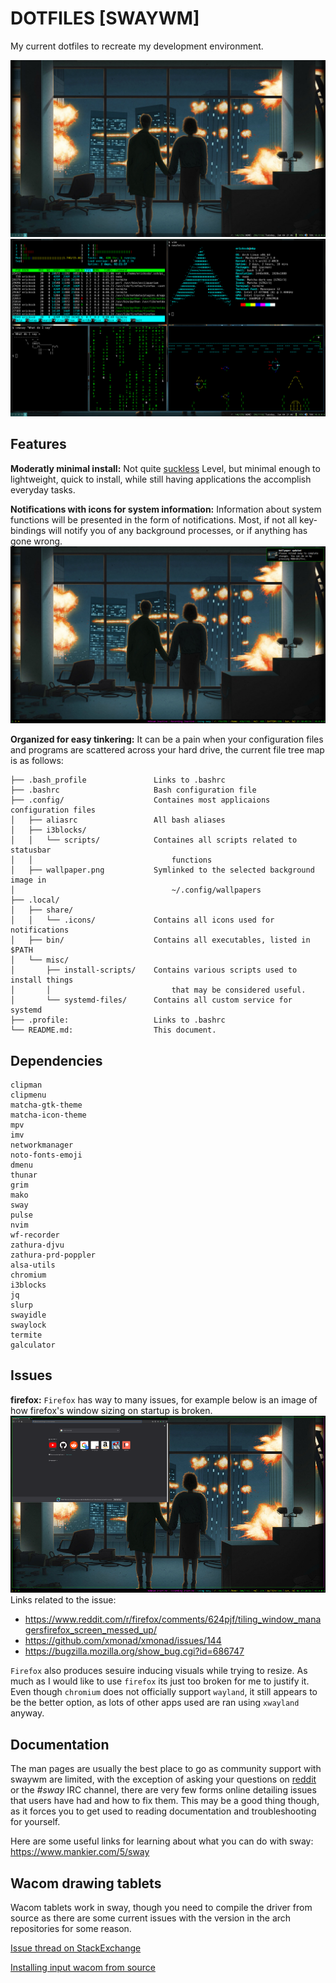 DOTFILES [SWAYWM]
=================
My current dotfiles to recreate my development environment.

![Clean image of my desktop](images/clean.png)
![Busy image of my desktop](images/busy.png)

Features
--------

**Moderatly minimal install:**
Not quite [suckless](https://suckless.org) Level, but minimal enough to
lightweight, quick to install, while still having applications the accomplish
everyday tasks. 

**Notifications with icons for system information:**
Information about system functions will be presented in the form of
notifications. Most, if not all key-bindings will notify you of any background
processes, or if anything has gone wrong.
![Image of notifications](images/notification.png)

**Organized for easy tinkering:**
It can be a pain when your configuration files and programs are scattered across
your hard drive, the current file tree map is as follows:
```
├── .bash_profile				Links to .bashrc
├── .bashrc						Bash configuration file
├── .config/					Containes most applicaions configuration files	
│   ├── aliasrc					All bash aliases
│   ├── i3blocks/
│   │   └── scripts/			Containes all scripts related to statusbar
│	│ 								functions
│   ├── wallpaper.png			Symlinked to the selected background image in
│									~/.config/wallpapers
├── .local/
│   ├── share/
│ 	│ 	└── .icons/				Contains all icons used for notifications
│   ├── bin/					Contains all executables, listed in $PATH
│   └── misc/
│       ├── install-scripts/	Contains various scripts used to install things
│		│ 							that may be considered useful.
│       └── systemd-files/		Contains all custom service for systemd
├── .profile:					Links to .bashrc
└── README.md:					This document.
```

Dependencies
------------
```
clipman
clipmenu
matcha-gtk-theme
matcha-icon-theme
mpv
imv
networkmanager
noto-fonts-emoji
dmenu
thunar
grim
mako
sway
pulse
nvim
wf-recorder
zathura-djvu
zathura-prd-poppler
alsa-utils
chromium
i3blocks
jq
slurp
swayidle
swaylock
termite
galculator
```

Issues
------
**firefox:**
`Firefox` has way to many issues, for example below is an image of how firefox's
window sizing on startup is broken. 
![image of firefox window issues](images/firefox.png)
Links related to the issue:

* https://www.reddit.com/r/firefox/comments/624pjf/tiling_window_managersfirefox_screen_messed_up/
* https://github.com/xmonad/xmonad/issues/144
* https://bugzilla.mozilla.org/show_bug.cgi?id=686747

`Firefox` also produces sesuire inducing visuals while trying to resize. As much
as I would like to use `firefox` its just too broken for me to justify it. Even
though `chromium` does not officially support `wayland`, it still appears to be the
better option, as lots of other apps used are ran using `xwayland` anyway.

Documentation
-------------
The man pages are usually the best place to go as community support with swaywm
are limited, with the exception of asking your questions on 
[reddit](https://www.reddit.com/r/swaywm) or the *#sway* IRC channel, there are
very few forms online detailing issues that users have had and how to fix them.
This may be a good thing though, as it forces you to get used to reading
documentation and troubleshooting for yourself.

Here are some useful links for learning about what you can do with sway:
https://www.mankier.com/5/sway

Wacom drawing tablets
---------------------
Wacom tablets work in sway, though you need to compile the driver from source
as there are some current issues with the version in the arch repositories
for some reason.

[Issue thread on StackExchange](https://askubuntu.com/questions/1063779/my-wacom-one-device-is-not-working)


[Installing input wacom from source](https://github.com/linuxwacom/input-wacom/wiki/Installing-input-wacom-from-source)

